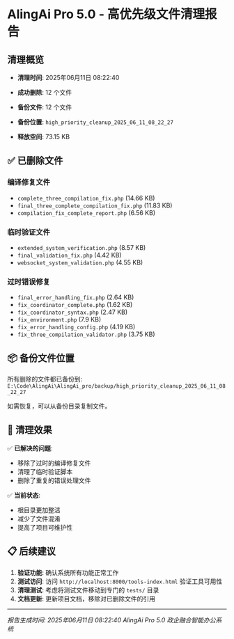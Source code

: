 # AlingAi Pro 5.0 - 高优先级文件清理报告

## 清理概览
- **清理时间**: 2025年06月11日 08:22:40
- **成功删除**: 12 个文件
- **备份文件**: 12 个文件
- **备份位置**: `high_priority_cleanup_2025_06_11_08_22_27`

- **释放空间**: 73.15 KB

## ✅ 已删除文件

### 编译修复文件

- `complete_three_compilation_fix.php` (14.66 KB)
- `final_three_complete_compilation_fix.php` (11.83 KB)
- `compilation_fix_complete_report.php` (6.56 KB)

### 临时验证文件

- `extended_system_verification.php` (8.57 KB)
- `final_validation_fix.php` (4.42 KB)
- `websocket_system_validation.php` (4.55 KB)

### 过时错误修复

- `final_error_handling_fix.php` (2.64 KB)
- `fix_coordinator_complete.php` (1.62 KB)
- `fix_coordinator_syntax.php` (2.47 KB)
- `fix_environment.php` (7.9 KB)
- `fix_error_handling_config.php` (4.19 KB)
- `fix_three_compilation_validator.php` (3.75 KB)

## 📦 备份文件位置

所有删除的文件都已备份到: `E:\Code\AlingAi\AlingAi_pro/backup/high_priority_cleanup_2025_06_11_08_22_27`

如需恢复，可以从备份目录复制文件。

## 🔧 清理效果

✅ **已解决的问题**:
- 移除了过时的编译修复文件
- 清理了临时验证脚本
- 删除了重复的错误处理文件

✅ **当前状态**:
- 根目录更加整洁
- 减少了文件混淆
- 提高了项目可维护性

## 📋 后续建议

1. **验证功能**: 确认系统所有功能正常工作
2. **测试访问**: 访问 `http://localhost:8000/tools-index.html` 验证工具可用性
3. **清理测试**: 考虑将测试文件移动到专门的 `tests/` 目录
4. **文档更新**: 更新项目文档，移除对已删除文件的引用

---
*报告生成时间: 2025年06月11日 08:22:40*
*AlingAi Pro 5.0 政企融合智能办公系统*
